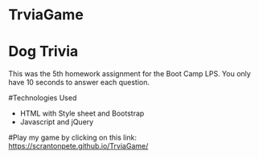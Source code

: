# TrviaGame

# Dog Trivia

This was the 5th homework assignment for the Boot Camp LPS. You only have 10 seconds to answer each question.

#Technologies Used

- HTML with Style sheet and Bootstrap
- Javascript and jQuery

#Play my game by clicking on this link:
https://scrantonpete.github.io/TrviaGame/
